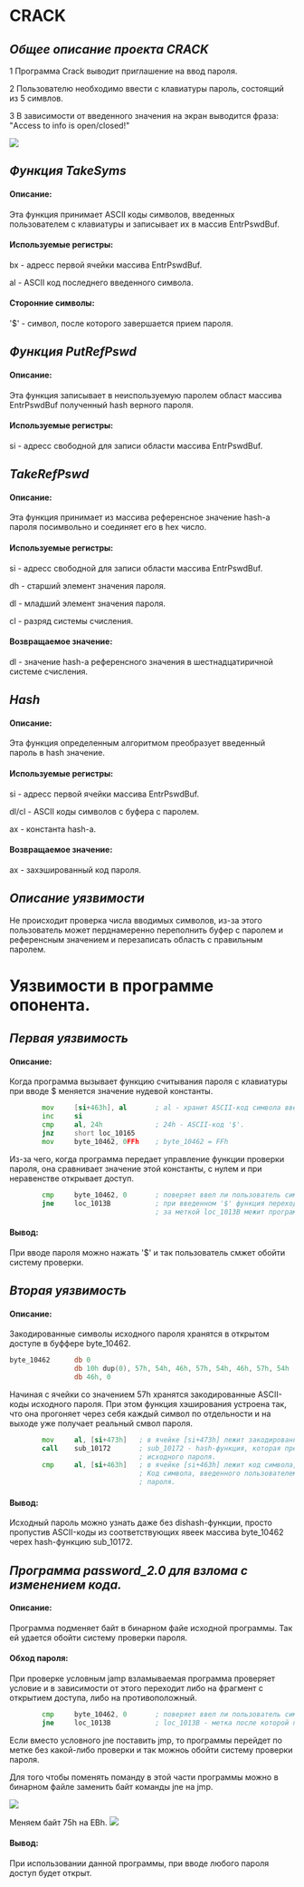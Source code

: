 # CRACK
## _Общее описание проекта CRACK_
1  Программа Crack выводит приглашение на ввод пароля.

2  Пользователю необходимо ввести с клавиатуры пароль, состоящий из 5 симвлов.

3 В зависимости от введенного значения на экран выводится фраза: "Access to info is open/closed!"

![](https://github.com/Pave2005/imgs/blob/main/RM1.png)


## _Функция TakeSyms_

#### Описание:
Эта функция принимает ASCII коды символов, введенных пользователем с клавиатуры и записывает их в массив EntrPswdBuf.


#### Используемые регистры:
bx - адресс первой ячейки массива EntrPswdBuf.

al - ASCII код последнего введенного символа.


#### Сторонние символы:
 '$' - символ, после которого завершается прием пароля.


## _Функция PutRefPswd_

#### Описание:
Эта функция записывает в неиспользуемую паролем област массива EntrPswdBuf полученный hash верного пароля.


#### Используемые регистры:
si - адресс свободной для записи области массива EntrPswdBuf.


## _TakeRefPswd_

#### Описание:
Эта функция принимает из массива референсное значение hash-а пароля посимвольно и соединяет его в hex число.

#### Используемые регистры:
si - адресс свободной для записи области массива EntrPswdBuf.

dh - старший элемент значения пароля.

dl - младший элемент значения пароля.

cl - разряд системы счисления.


#### Возвращаемое значение:
dl - значение hash-а референсного значения в шестнадцатиричной системе счисления.


## _Hash_

#### Описание:
Эта функция определенным алгоритмом преобразует введенный пароль в hash значение.


#### Используемые регистры:
si - адресс первой ячейки массива EntrPswdBuf.

dl/cl - ASCII коды символов с буфера с паролем.

ax - константа hash-а.


#### Возвращаемое значение:
ax - захэшированный код пароля.


## _Описание уязвимости_

Не происходит проверка числа вводимых символов, из-за этого пользователь может перднамеренно переполнить буфер с паролем и референсным значением и перезаписать область с правильным паролем.


# Уязвимости в программе опонента.
## _Первая уязвимость_
#### Описание:
Когда программа вызывает функцию считывания пароля с клавиатуры при вводе $ меняется значение нудевой константы.
``` asm
        mov     [si+463h], al       ; al - хранит ASCII-код символа введенного с клавиатуры.
        inc     si
        cmp     al, 24h             ; 24h - ASCII-код '$'.
        jnz     short loc_10165
        mov     byte_10462, 0FFh    ; byte_10462 = FFh
```
Из-за чего, когда программа передает управление функции проверки пароля, она сравнивает значение этой константы, с нулем и при неравенстве открывает доступ.
``` asm
        cmp     byte_10462, 0       ; поверяет ввел ли пользователь символ '$'
        jne     loc_1013B           ; при введенном '$' функция переходит на метку loc_1013B.
                                    ; за меткой loc_1013B межит программа, которая открывает доступ.
```
#### Вывод:
При вводе пароля можно нажать '$' и так пользователь смжет обойти систему проверки.
## _Вторая уязвимость_
#### Описание:
Закодированные символы исходного пароля хранятся в открытом доступе в буффере byte_10462.
``` asm
byte_10462      db 0
                db 10h dup(0), 57h, 54h, 46h, 57h, 54h, 46h, 57h, 54h
                db 46h, 0
```
Начиная с ячейки со значением 57h хранятся закодированные ASCII-коды исходного пароля.
При этом функция хэширования устроена так, что она прогоняет через себя каждый символ по отдельности и на выходе уже получает реальный смвол пароля.
``` asm
        mov     al, [si+473h]   ; в ячейке [si+473h] лежит закодированный код исходного пароля.
        call    sub_10172       ; sub_10172 - hash-функция, которая преобразует код символа в реальный символ
                                ; исходного пароля.
        cmp     al, [si+463h]   ; в ячейке [si+463h] лежит код символа, введенного пользователем.
                                ; Код символа, введенного пользователем сравнивается с кодом правильного символа
                                ; пароля.
```
#### Вывод:
Исходный пароль можно узнать даже без dishash-функции, просто пропустив ASCII-коды из соответствующих явеек массива byte_10462 черех hash-функцию sub_10172.
## _Программа password_2.0 для взлома с изменением кода._
#### Описание:
Программа подменяет байт в бинарном файе исходной программы. Так ей удается обойти систему проверки пароля.
#### Обход пароля:
При проверке условным jamp взламываемая программа проверяет условие и в зависимости от этого переходит либо на фрагмент с открытием доступа, либо на противоположный.
``` asm
        cmp     byte_10462, 0       ; поверяет ввел ли пользователь символ '$'
        jne     loc_1013B           ; loc_1013B - метка после которой программаоткрывает доступ.
```
Если вместо условного jne поставить jmp, то программы перейдет по метке без какой-либо проверки и так можноь обойти систему проверки пароля.

Для того чтобы поменять поманду в этой части программы можно в бинарном файле заменить байт команды jne на jmp.

![](https://github.com/Pave2005/imgs/blob/main/Bits%20.png)

Меняем байт 75h на EBh.
![](https://github.com/Pave2005/imgs/blob/main/Bits2.png)

#### Вывод:
При использовании данной программы, при вводе любого пароля доступ будет открыт.













